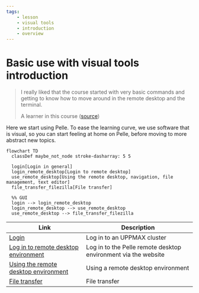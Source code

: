 ```yaml
---
tags:
    - lesson
    - visual tools
    - introduction
    - overview
---
```


# Basic use with visual tools introduction

> I really liked that the course started with very basic commands and
> getting to know how to move around in the remote desktop and the terminal.
>
> A learner in this course ([source](../evaluations/20240827/README.md))

Here we start using Pelle.
To ease the learning curve, we use software that is visual,
so you can start feeling at home on Pelle,
before moving to more abstract new topics.

<!-- Indeed, line lengths beyond 80 characters -->
<!-- markdownlint-disable MD013 -->

```mermaid
flowchart TD
  classDef maybe_not_node stroke-dasharray: 5 5

  login[Login in general]
  login_remote_desktop[Login to remote desktop]
  use_remote_desktop[Using the remote desktop, navigation, file management, text editor]
  file_transfer_filezilla[File transfer]

  %% GUI
  login --> login_remote_desktop
  login_remote_desktop --> use_remote_desktop
  use_remote_desktop --> file_transfer_filezilla
```

| Link                                                                          | Description                                                      |
| ----------------------------------------------------------------------------- | ---------------------------------------------------------------- |
| [Login](../sessions/login.md)                                                 | Log in to an UPPMAX cluster                                      |
| [Log in to remote desktop environment](../sessions/login_remote_desktop.md)   | Log in to the Pelle remote desktop environment via the website   |
| [Using the remote desktop environment](../sessions/use_remote_desktop.md)     | Using a remote desktop environment                               |
| [File transfer](../sessions/file_transfer.md)                 | File transfer                                                    |

<!-- markdownlint-enable MD013 -->
